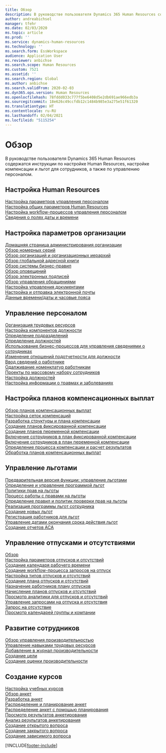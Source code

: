 ```yaml
---
title: Обзор
description: В руководстве пользователя Dynamics 365 Human Resources содержатся инструкции по настройке Human Resources, настройке компенсации и льгот для сотрудников, а также по управлению персоналом.
author: andreabichsel
manager: tfehr
ms.date: 02/03/2020
ms.topic: article
ms.prod: ''
ms.service: dynamics-human-resources
ms.technology: ''
ms.search.form: EssWorkspace
audience: Application User
ms.reviewer: anbichse
ms.search.scope: Human Resources
ms.custom: 7521
ms.assetid: ''
ms.search.region: Global
ms.author: anbichse
ms.search.validFrom: 2020-02-03
ms.dyn365.ops.version: Human Resources
ms.openlocfilehash: 78fddd033c777f5be6408d5e2db691ae966edb3a
ms.sourcegitcommit: 18e626c49ccfdb12c1484b985e3a275e51f61320
ms.translationtype: HT
ms.contentlocale: ru-RU
ms.lasthandoff: 02/04/2021
ms.locfileid: "5115254"
---
```

# <a name="overview"></a>Обзор

В руководстве пользователя Dynamics 365 Human Resources содержатся инструкции по настройке Human Resources, настройке компенсации и льгот для сотрудников, а также по управлению персоналом.

## <a name="set-up-human-resources"></a>Настройка Human Resources

[Настройка параметров управления персоналом](hr-setup-parameters.md)</br>
[Настройка общих параметров Human Resources](hr-setup-shared-parameters.md)</br>
[Настройка workflow-процессов управления персоналом](hr-setup-workflows.md)</br>
[Сведения о полях даты и времени](hr-setup-date-time-fields.md)</br>

## <a name="configure-organization-settings"></a>Настройка параметров организации

[Домашняя страница администрирования организации](../fin-ops-core/fin-ops/organization-administration/organization-administration-home-page.md?toc=/dynamics365/human-resources/toc.json)</br>
[Обзор номерных серий](../fin-ops-core/fin-ops/organization-administration/number-sequence-overview.md?toc=/dynamics365/human-resources/toc.json)</br>
[Обзор организаций и организационных иерархий](../fin-ops-core/fin-ops/organization-administration/organizations-organizational-hierarchies.md?toc=/dynamics365/human-resources/toc.json)</br>
[Обзор глобальной адресной книги](../fin-ops-core/fin-ops/organization-administration/overview-global-address-book.md?toc=/dynamics365/human-resources/toc.json)</br>
[Обзор системы бизнес-правил](../fin-ops-core/fin-ops/organization-administration/overview-workflow-system.md?toc=/dynamics365/human-resources/toc.json)</br>
[Обзор оповещений](../fin-ops-core/fin-ops/get-started/alerts-overview.md?toc=/dynamics365/human-resources/toc.json)</br>
[Обзор электронных подписей](../fin-ops-core/fin-ops/organization-administration/electronic-signature-overview.md?toc=/dynamics365/human-resources/toc.json)</br>
[Обзор управления обращениями](../fin-ops-core/fin-ops/organization-administration/cases.md?toc=/dynamics365/human-resources/toc.json)</br>
[Настройка управления документами](../fin-ops-core/fin-ops/organization-administration/configure-document-management.md?toc=/dynamics365/human-resources/toc.json)</br>
[Настройка и отправка электронной почты](../fin-ops-core/fin-ops/organization-administration/configure-email.md?toc=/dynamics365/human-resources/toc.json)</br>
[Данные времени/даты и часовые пояса](../fin-ops-core/fin-ops/organization-administration/date-time-zones.md?toc=/dynamics365/human-resources/toc.json)</br>

## <a name="manage-personnel"></a>Управление персоналом

[Организация трудовых ресурсов](hr-personnel-departments-jobs-positions.md)</br>
[Настройка компонентов должности](hr-personnel-jobs.md)</br>
[Определение подразделений](hr-personnel-define-departments.md)</br>
[Определение должностей](hr-personnel-define-jobs.md)</br>
[Использование бизнес-процессов для управления сведениями о сотрудниках](hr-workflow-manage-employee-information.md)</br>
[Изменение отношений подотчетности для должности](hr-personnel-modify-reporting-relationships-position.md)</br>
[Ввод сведений о работнике](hr-personnel-enter-worker-information.md)</br>
[Одалживание номенклатур работникам](hr-personnel-loan-item-worker.md)</br>
[Проекты по массовому набору сотрудников](hr-personnel-mass-hire-projects.md)</br>
[Настройка должностей](hr-personnel-set-up-positions.md)</br>
[Настройка информации о травмах и заболеваниях](hr-personnel-set-up-injury-illness-information.md)</br>

## <a name="set-up-compensation-plans"></a>Настройка планов компенсационных выплат

[Обзор планов компенсационных выплат](hr-compensation-overview.md)</br>
[Настройка сеток компенсаций](hr-compensation-grids.md)</br>
[Разработка структуры и плана компенсации](hr-compensation-structure.md)</br>
[Создание планов фиксированной компенсации](hr-compensation-fixed-plans.md)</br>
[Создание планов переменной компенсации](hr-compensation-variable-plans.md)</br>
[Включение сотрудников в план фиксированной компенсации](hr-compensation-enroll-employees-fixed.md)</br>
[Включение сотрудников в план переменной компенсации](hr-compensation-enroll-employees-variable.md)</br>
[Определение процесса компенсации и расчет результатов](hr-compensation-define-process.md)</br>
[Обработка планов компенсационных выплат](hr-compensation-process.md)</br>

## <a name="manage-benefits"></a>Управление льготами

[Предварительная версия функции: управление льготами](hr-benefits-management-overview.md)</br>
[Определение и управление программой льгот](hr-benefits-manage-program.md)</br>
[Политики прав на льготы](hr-benefits-eligibility-policies.md)</br>
[Процесс работы с правами на льготы](hr-benefits-eligibility-process.md)</br>
[Определение правил и политик проверки прав на льготы](hr-benefits-define-eligibility-rules.md)</br>
[Реализация программы льгот сотрудника](hr-benefits-deliver-employee-benefits-program.md)</br>
[Создание новых льгот](hr-benefits-create.md)</br>
[Регистрация работников для льгот](hr-benefits-enroll-workers.md)</br>
[Управление датами окончания срока действия льгот](hr-benefits-expiration-dates.md)</br>
[Создание отчетов ACA](hr-benefits-aca-reports.md)</br>

## <a name="manage-leave-and-absence"></a>Управление отпусками и отсутствиями

[Обзор](hr-leave-and-absence-overview.md)</br>
[Настройка параметров отпусков и отсутствий](hr-leave-and-absence-parameters.md)</br>
[Создание календаря рабочего времени](hr-leave-and-absence-working-time-calendar.md)</br>
[Создание workflow-процесса запросов на отпуск](hr-leave-and-absence-workflow.md)</br>
[Настройка типов отпусков и отсутствий](hr-leave-and-absence-types.md)</br>
[Создание плана отпусков и отсутствий](hr-leave-and-absence-plans.md)</br>
[Назначение работников плану отпусков](hr-leave-and-absence-enroll.md)</br>
[Начисление планов отпусков и отсутствий](hr-leave-and-absence-accrue.md)</br>
[Просмотр аналитики для отпусков и отсутствий](hr-leave-and-absence-analytics.md)</br>
[Управление запросами на отпуска и отсутствия](hr-employee-self-service-manage-requests.md)</br>
[Запрос на отсутствие](hr-employee-self-service-request-time-off.md)</br>
[Просмотр календарей группы и компании](hr-employee-self-service-calendar.md)</br>

## <a name="develop-employees"></a>Развитие сотрудников

[Обзор управления производительностью](hr-develop-performance-management-overview.md)</br>
[Управление навыками трудовых ресурсов](hr-develop-skills.md)</br>
[Добавление в журнал производительности](hr-develop-add-performance-journal.md)</br>
[Создание цели](hr-develop-create-goal.md)</br>
[Создание оценки производительности](hr-develop-create-performance-review.md)</br>

## <a name="create-courses"></a>Создание курсов

[Настройка учебных курсов](hr-learning-courses.md)</br>
[Обзор анкет](hr-learning-questionnaires.md)</br>
[Разработка анкет](hr-learning-design-questionnaires.md)</br>
[Распределение и планирование анкет](hr-learning-distribute-questionnaires.md)</br>
[Распределение анкет с помощью планирования](hr-learning-distribute-questionnaires-scheduling.md)</br>
[Просмотр результатов анкетирования](hr-learning-evaluate-questionnaire-results.md)</br>
[Анализ результатов анкетирования](hr-learning-analyze-questionnaire-results.md)</br>
[Создание открытого вопроса](hr-learning-create-open-ended-question.md)</br>
[Создание закрытого вопроса](hr-learning-create-closed-ended-question.md)</br>
[Создание зависимого вопроса](hr-learning-depending-question.md)</br>





[!INCLUDE[footer-include](../includes/footer-banner.md)]